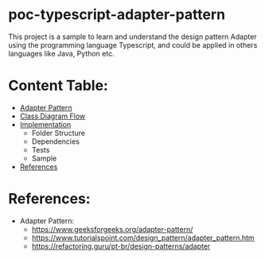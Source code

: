 # poc-typescript-adapter-pattern
This project is a sample to learn and understand the design pattern Adapter using the programming language Typescript, and could be applied in others languages like Java, Python etc.

Content Table:
=====
<!--ts-->
* [Adapter Pattern](#adapters)
* [Class Diagram Flow](#diagram)
* [Implementation](#diagram)
    - Folder Structure
    - Dependencies
    - Tests
    - Sample
* [References](#references)
<!--te-->

References:
=====
<!--ts-->
- Adapter Pattern:
    - https://www.geeksforgeeks.org/adapter-pattern/
    - https://www.tutorialspoint.com/design_pattern/adapter_pattern.htm
    - https://refactoring.guru/pt-br/design-patterns/adapter
<!--te-->
